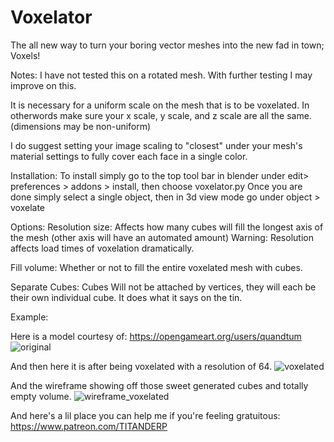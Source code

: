 # Voxelator
The all new way to turn your boring vector meshes into the new fad in town; Voxels!

Notes:
I have not tested this on a rotated mesh. With further testing I may improve on this.

It is necessary for a uniform scale on the mesh that is to be voxelated. In otherwords make sure your x scale, y scale, and z scale are all the same. (dimensions may be non-uniform)

I do suggest setting your image scaling to "closest" under your mesh's material settings to fully cover each face in a single color.

Installation:
To install simply go to the top tool bar in blender under edit> preferences > addons > install, then choose voxelator.py
Once you are done simply select a single object, then in 3d view mode go under object > voxelate

Options:
Resolution size: Affects how many cubes will fill the longest axis of the mesh (other axis will have an automated amount)
Warning: Resolution affects load times of voxelation dramatically.

Fill volume: Whether or not to fill the entire voxelated mesh with cubes.

Separate Cubes: Cubes Will not be attached by vertices, they will each be their own individual cube. It does what it says on the tin.

Example:

Here is a model courtesy of: https://opengameart.org/users/quandtum
![original](https://user-images.githubusercontent.com/69417194/132940305-3836760b-7f8b-4f28-8814-f539ed4889dc.png)

And then here it is after being voxelated with a resolution of 64.
![voxelated](https://user-images.githubusercontent.com/69417194/132940308-22e9dded-104a-412c-a608-e2ffee93f7a7.png)

And the wireframe showing off those sweet generated cubes and totally empty volume.
![wireframe_voxelated](https://user-images.githubusercontent.com/69417194/132940312-0fef1e3f-dea6-4630-a154-99388956ea0c.png)

And here's a lil place you can help me if you're feeling gratuitous: https://www.patreon.com/TITANDERP
